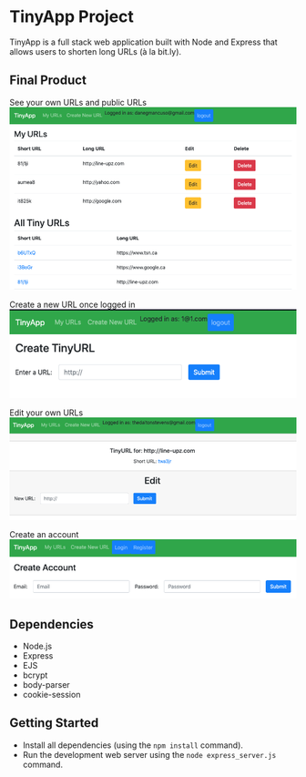 # TinyApp Project

TinyApp is a full stack web application built with Node and Express that allows users to shorten long URLs (à la bit.ly).

## Final Product

See your own URLs and public URLs
!["edit your own urls"](/docs/edit-your-own-urls.png)

Create a new URL once logged in
!["create a URL"](/docs/create-new-url.png)

Edit your own URLs
!["edit a URL"](/docs/edit-url.png)

Create an account 
!["create an account"](/docs/create-account.png)


## Dependencies

- Node.js
- Express
- EJS
- bcrypt
- body-parser
- cookie-session

## Getting Started

- Install all dependencies (using the `npm install` command).
- Run the development web server using the `node express_server.js` command.